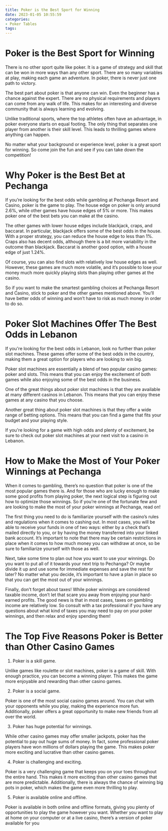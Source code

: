 ```yaml
---
title: Poker is the Best Sport for Winning
date: 2023-01-05 10:55:59
categories:
- Poker Tables
tags:
---
```



#  Poker is the Best Sport for Winning

There is no other sport quite like poker. It is a game of strategy and skill that can be won in more ways than any other sport. There are so many variables at play, making each game an adventure. In poker, there is never just one path to victory.

The best part about poker is that anyone can win. Even the beginner has a chance against the expert. There are no physical requirements and players can come from any walk of life. This makes for an interesting and diverse community that is always learning and evolving.

Unlike traditional sports, where the top athletes often have an advantage, in poker everyone starts on equal footing. The only thing that separates one player from another is their skill level. This leads to thrilling games where anything can happen.

No matter what your background or experience level, poker is a great sport for winning. So come join the fun and see if you can take down the competition!

#  Why Poker is the Best Bet at Pechanga

If you’re looking for the best odds while gambling at Pechanga Resort and Casino, poker is the game to play. The house edge on poker is only around 2.6%, while other games have house edges of 5% or more. This makes poker one of the best bets you can make at the casino.

The other games with lower house edges include blackjack, craps, and baccarat. In particular, blackjack offers some of the best odds in the house. With a proper strategy, you can reduce the house edge to less than 1%. Craps also has decent odds, although there is a bit more variability in the outcome than blackjack. Baccarat is another good option, with a house edge of just 1.24%.

Of course, you can also find slots with relatively low house edges as well. However, these games are much more volatile, and it’s possible to lose your money much more quickly playing slots than playing other games at the casino.

So if you want to make the smartest gambling choices at Pechanga Resort and Casino, stick to poker and the other games mentioned above. You’ll have better odds of winning and won’t have to risk as much money in order to do so.

#  Poker Slot Machines Offer The Best Odds in Lebanon

If you're looking for the best odds in Lebanon, look no further than poker slot machines. These games offer some of the best odds in the country, making them a great option for players who are looking to win big.

Poker slot machines are essentially a blend of two popular casino games: poker and slots. This means that you can enjoy the excitement of both games while also enjoying some of the best odds in the business.

One of the great things about poker slot machines is that they are available at many different casinos in Lebanon. This means that you can enjoy these games at any casino that you choose.

Another great thing about poker slot machines is that they offer a wide range of betting options. This means that you can find a game that fits your budget and your playing style.

If you're looking for a game with high odds and plenty of excitement, be sure to check out poker slot machines at your next visit to a casino in Lebanon.

#  How to Make the Most of Your Poker Winnings at Pechanga

When it comes to gambling, there’s no question that poker is one of the most popular games there is. And for those who are lucky enough to make some good profits from playing poker, the next logical step is figuring out how to optimize those winnings. So if you’re one of the fortunate few and are looking to make the most of your poker winnings at Pechanga, read on!

The first thing you need to do is familiarize yourself with the casino’s rules and regulations when it comes to cashing out. In most cases, you will be able to receive your funds in one of two ways: either by a check that’s mailed directly to you, or by having the money transferred into your linked bank account. It’s important to note that there may be certain restrictions in place when it comes to how much money you can withdraw at once, so be sure to familiarize yourself with those as well.

Next, take some time to plan out how you want to use your winnings. Do you want to put all of it towards your next trip to Pechanga? Or maybe divide it up and use some for immediate expenses and save the rest for later? No matter what you decide, it’s important to have a plan in place so that you can get the most out of your winnings.

Finally, don’t forget about taxes! While poker winnings are considered taxable income, don’t let that scare you away from enjoying your hard-earned profits. The good news is that in most cases, taxes on gambling income are relatively low. So consult with a tax professional if you have any questions about what kind of taxes you may need to pay on your poker winnings, and then relax and enjoy spending them!

#  The Top Five Reasons Poker is Better than Other Casino Games

1. Poker is a skill game.

Unlike games like roulette or slot machines, poker is a game of skill. With enough practice, you can become a winning player. This makes the game more enjoyable and rewarding than other casino games.

2. Poker is a social game.

Poker is one of the most social casino games around. You can chat with your opponents while you play, making the experience more fun. Additionally, poker offers a great opportunity to make new friends from all over the world.

3. Poker has huge potential for winnings.

While other casino games may offer smaller jackpots, poker has the potential to pay out huge sums of money. In fact, some professional poker players have won millions of dollars playing the game. This makes poker more exciting and lucrative than other casino games.

4. Poker is challenging and exciting.

Poker is a very challenging game that keeps you on your toes throughout the entire hand. This makes it more exciting than other casino games that are more predictable. Additionally, there is always the chance of winning big pots in poker, which makes the game even more thrilling to play.

5. Poker is available online and offline.

Poker is available in both online and offline formats, giving you plenty of opportunities to play the game however you want. Whether you want to play at home on your computer or at a live casino, there’s a version of poker available for you